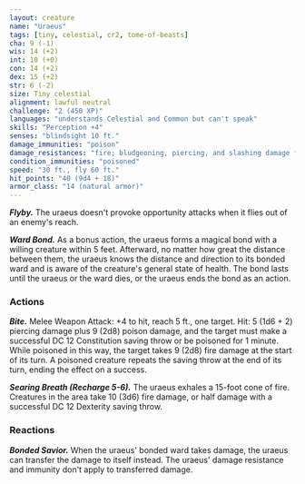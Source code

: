 ```yaml
---
layout: creature
name: "Uraeus"
tags: [tiny, celestial, cr2, tome-of-beasts]
cha: 9 (-1)
wis: 14 (+2)
int: 10 (+0)
con: 14 (+2)
dex: 15 (+2)
str: 6 (-2)
size: Tiny celestial
alignment: lawful neutral
challenge: "2 (450 XP)"
languages: "understands Celestial and Common but can't speak"
skills: "Perception +4"
senses: "blindsight 10 ft."
damage_immunities: "poison"
damage_resistances: "fire; bludgeoning, piercing, and slashing damage from nonmagical weapons"
condition_immunities: "poisoned"
speed: "30 ft., fly 60 ft."
hit_points: "40 (9d4 + 18)"
armor_class: "14 (natural armor)"
---
```


***Flyby.*** The uraeus doesn't provoke opportunity attacks when it flies out of an enemy's reach.

***Ward Bond.*** As a bonus action, the uraeus forms a magical bond with a willing creature within 5 feet. Afterward, no matter how great the distance between them, the uraeus knows the distance and direction to its bonded ward and is aware of the creature's general state of health. The bond lasts until the uraeus or the ward dies, or the uraeus ends the bond as an action.

### Actions

***Bite.*** Melee Weapon Attack: +4 to hit, reach 5 ft., one target. Hit: 5 (1d6 + 2) piercing damage plus 9 (2d8) poison damage, and the target must make a successful DC 12 Constitution saving throw or be poisoned for 1 minute. While poisoned in this way, the target takes 9 (2d8) fire damage at the start of its turn. A poisoned creature repeats the saving throw at the end of its turn, ending the effect on a success.

***Searing Breath (Recharge 5-6).*** The uraeus exhales a 15-foot cone of fire. Creatures in the area take 10 (3d6) fire damage, or half damage with a successful DC 12 Dexterity saving throw.

### Reactions

***Bonded Savior.*** When the uraeus' bonded ward takes damage, the uraeus can transfer the damage to itself instead. The uraeus' damage resistance and immunity don't apply to transferred damage.

